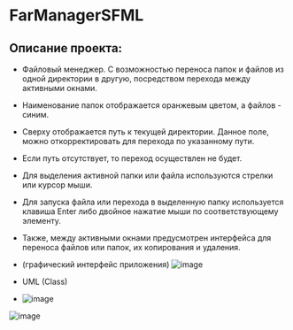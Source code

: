 # FarManagerSFML
## Описание проекта:
- Файловый менеджер. С возможностью переноса папок и файлов из одной директории в другую, посредством перехода между активными окнами.
- Наименование папок отображается оранжевым цветом, а файлов - синим.
- Сверху отображается путь к текущей директории. Данное поле, можно откорректировать для перехода по указанному пути.
- Если путь отсутствует, то переход осуществлен не будет.
- Для выделения активной папки или файла используются стрелки или курсор мыши. 
- Для запуска файла или перехода в выделенную папку используется клавиша Enter либо двойное нажатие мыши по соответствующему элементу.
- Также, между активными окнами предусмотрен интерфейса для переноса файлов или папок, их копирования и удаления.
- (графический интерфейс приложения)
![image](https://github.com/reshetovProg/FarManagerSFML/assets/94145533/56cfccb0-1675-494a-b1c8-f7a461101f1b)

- UML (Class)
- ![image](https://github.com/reshetovProg/FarManagerSFML/assets/94145533/a1bbe063-4d10-4093-8cd5-149ac168cd02)

![image](https://github.com/reshetovProg/FarManagerSFML/assets/113473133/8977e933-0a6f-4be5-a157-bea7f5c0fe78)
